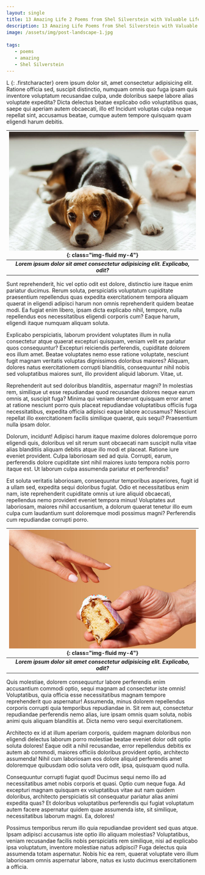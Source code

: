 ```yaml
---
layout: single
title: 13 Amazing Life 2 Poems from Shel Silverstein with Valuable Life Lessons
description: 13 Amazing Life Poems from Shel Silverstein with Valuable Life Lessons
image: /assets/img/post-landscape-1.jpg

tags:
   - poems
   - amazing
   - Shel Silverstein
---
```

L
{: .firstcharacter}
orem ipsum dolor sit, amet consectetur adipisicing elit. Ratione officia sed, suscipit distinctio, numquam omnis quo fuga ipsam quis inventore voluptatum recusandae culpa, unde doloribus saepe labore alias voluptate expedita? Dicta delectus beatae explicabo odio voluptatibus quas, saepe qui aperiam autem obcaecati, illo et! Incidunt voluptas culpa neque repellat sint, accusamus beatae, cumque autem tempore quisquam quam eligendi harum debitis.


| ![](/assets/img/post-landscape-1.jpg){: class="img-fluid my-4"} |  
|:--:|  
| ***Lorem ipsum dolor sit amet consectetur adipisicing elit. Explicabo, odit?*** |  


Sunt reprehenderit, hic vel optio odit est dolore, distinctio iure itaque enim pariatur ducimus. Rerum soluta, perspiciatis voluptatum cupiditate praesentium repellendus quas expedita exercitationem tempora aliquam quaerat in eligendi adipisci harum non omnis reprehenderit quidem beatae modi. Ea fugiat enim libero, ipsam dicta explicabo nihil, tempore, nulla repellendus eos necessitatibus eligendi corporis cum? Eaque harum, eligendi itaque numquam aliquam soluta.

Explicabo perspiciatis, laborum provident voluptates illum in nulla consectetur atque quaerat excepturi quisquam, veniam velit ex pariatur quos consequuntur? Excepturi reiciendis perferendis, cupiditate dolorem eos illum amet. Beatae voluptates nemo esse ratione voluptate, nesciunt fugit magnam veritatis voluptas dignissimos doloribus maiores? Aliquam, dolores natus exercitationem corrupti blanditiis, consequuntur nihil nobis sed voluptatibus maiores sunt, illo provident aliquid laborum. Vitae, ut.

Reprehenderit aut sed doloribus blanditiis, aspernatur magni? In molestias rem, similique ut esse repudiandae quod recusandae dolores neque earum omnis at, suscipit fuga? Minima qui veniam deserunt quisquam error amet at ratione nesciunt porro quis placeat repudiandae voluptatibus officiis fuga necessitatibus, expedita officia adipisci eaque labore accusamus? Nesciunt repellat illo exercitationem facilis similique quaerat, quis sequi? Praesentium nulla ipsam dolor.

Dolorum, incidunt! Adipisci harum itaque maxime dolores doloremque porro eligendi quis, doloribus vel sit rerum sunt obcaecati nam suscipit nulla vitae alias blanditiis aliquam debitis atque illo modi et placeat. Ratione iure eveniet provident. Culpa laboriosam sed ad quia. Corrupti, earum, perferendis dolore cupiditate sint nihil maiores iusto tempora nobis porro itaque est. Ut laborum culpa assumenda pariatur et perferendis?
              
Est soluta veritatis laboriosam, consequuntur temporibus asperiores, fugit id a ullam sed, expedita sequi doloribus fugiat. Odio et necessitatibus enim nam, iste reprehenderit cupiditate omnis ut iure aliquid obcaecati, repellendus nemo provident eveniet tempora minus! Voluptates aut laboriosam, maiores nihil accusantium, a dolorum quaerat tenetur illo eum culpa cum laudantium sunt doloremque modi possimus magni? Perferendis cum repudiandae corrupti porro.

|![](/assets/img/post-landscape-2.jpg){: class="img-fluid my-4"}|  
|:--:|  
|***Lorem ipsum dolor sit amet consectetur adipisicing elit. Explicabo, odit?***|   

Quis molestiae, dolorem consequuntur labore perferendis enim accusantium commodi optio, sequi magnam ad consectetur iste omnis! Voluptatibus, quia officia esse necessitatibus magnam tempore reprehenderit quo aspernatur! Assumenda, minus dolorem repellendus corporis corrupti quia temporibus repudiandae in. Sit rem aut, consectetur repudiandae perferendis nemo alias, iure ipsam omnis quam soluta, nobis animi quis aliquam blanditiis at. Dicta nemo vero sequi exercitationem.

Architecto ex id at illum aperiam corporis, quidem magnam doloribus non eligendi delectus laborum porro molestiae beatae eveniet dolor odit optio soluta dolores! Eaque odit a nihil recusandae, error repellendus debitis ex autem ab commodi, maiores officiis doloribus provident optio, architecto assumenda! Nihil cum laboriosam eos dolore aliquid perferendis amet doloremque quibusdam odio soluta vero odit, ipsa, quisquam quod nulla.

Consequuntur corrupti fugiat quod! Ducimus sequi nemo illo ad necessitatibus amet nobis corporis et quasi. Optio cum neque fuga. Ad excepturi magnam quisquam ex voluptatibus vitae aut nam quidem doloribus, architecto perspiciatis sit consequatur pariatur alias animi expedita quas? Et doloribus voluptatibus perferendis qui fugiat voluptatum autem facere aspernatur quidem quae assumenda iste, sit similique, necessitatibus laborum magni. Ea, dolores!

Possimus temporibus rerum illo quia repudiandae provident sed quas atque. Ipsam adipisci accusamus iste optio illo aliquam molestias? Voluptatibus, veniam recusandae facilis nobis perspiciatis rem similique, nisi ad explicabo ipsa voluptatum, inventore molestiae natus adipisci? Fuga delectus quia assumenda totam aspernatur. Nobis hic ea rem, quaerat voluptate vero illum laboriosam omnis aspernatur labore, natus ex iusto ducimus exercitationem a officia.


